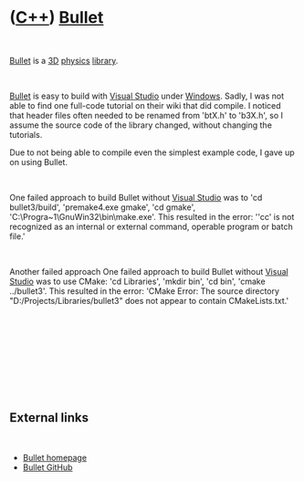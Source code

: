 



 

 

 

 

 

([C++](Cpp.htm)) [Bullet](CppBullet.htm)
========================================

 

[Bullet](CppBullet.htm) is a [3D](Cpp3d.htm) [physics](CppPhysics.htm)
[library](CppLibrary.htm).

 

[Bullet](CppBullet.htm) is easy to build with [Visual
Studio](CppVisualStudio.htm) under [Windows](CppWindows.htm). Sadly, I
was not able to find one full-code tutorial on their wiki that did
compile. I noticed that header files often needed to be renamed from
'btX.h' to 'b3X.h', so I assume the source code of the library changed,
without changing the tutorials.

Due to not being able to compile even the simplest example code, I gave
up on using Bullet.

 

One failed approach to build Bullet without [Visual
Studio](CppVisualStudio.htm) was to 'cd bullet3/build', 'premake4.exe
gmake', 'cd gmake', 'C:\\Progra\~1\\GnuWin32\\bin\\make.exe'. This
resulted in the error: ''cc' is not recognized as an internal or
external command, operable program or batch file.'

 

Another failed approach One failed approach to build Bullet without
[Visual Studio](CppVisualStudio.htm) was to use CMake: 'cd Libraries',
'mkdir bin', 'cd bin', 'cmake ../bullet3'. This resulted in the error:
'CMake Error: The source directory "D:/Projects/Libraries/bullet3" does
not appear to contain CMakeLists.txt.'

 

 

 

 

 

External links
--------------

 

-   [Bullet homepage](http://bulletphysics.org)
-   [Bullet GitHub](https://github.com/erwincoumans/bullet3)

 

 

 

 

 





 



